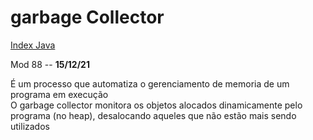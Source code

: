# garbage Collector
[Index Java](Index%20Java.md)

Mod 88 -- **15/12/21**

É um processo que automatiza o gerenciamento de memoria de um programa em execução  
O garbage collector monitora os objetos alocados dinamicamente pelo programa (no heap), desalocando aqueles que não estão mais sendo utilizados
